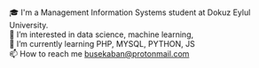 🎓 I'm a Management Information Systems student at Dokuz Eylul University.\
👀 I’m interested in data science, machine learning,\
🌱 I’m currently learning PHP, MYSQL, PYTHON, JS\
📫 How to reach me busekaban@protonmail.com

<!---
BuseKaban/BuseKaban is a ✨ special ✨ repository because its `README.md` (this file) appears on your GitHub profile.
You can click the Preview link to take a look at your changes.
--->
